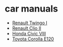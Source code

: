 # car manuals

- [Renault Twingo I](./Renault%20Twingo%20I/)
- [Renault Clio II](./Renault%20Clio%20II/)
- [Honda Civic VIII](./Honda%20Civic%20VIII/)
- [Toyota Corolla E120](./Toyota%20Corolla%20E120/)